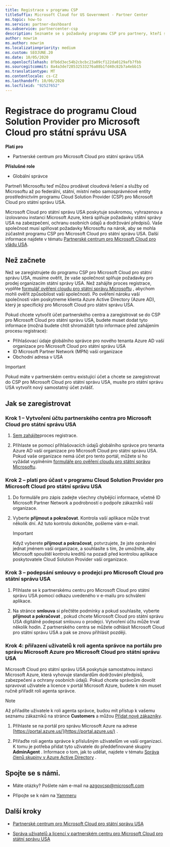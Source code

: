```yaml
---
title: Registrace v programu CSP
titleSuffix: Microsoft Cloud for US Government - Partner Center
ms.topic: how-to
ms.service: partner-dashboard
ms.subservice: partnercenter-csp
description: Seznamte se s požadavky programu CSP pro partnery, kteří se chtějí zaregistrovat v programu Cloud Solution Provider pro Microsoft Cloud pro státní správu USA.
author: mowrim
ms.author: mowrim
ms.localizationpriority: medium
ms.custom: SEOJUNE.20
ms.date: 10/05/2020
ms.openlocfilehash: 8fb6d3ec54b2cbcbc23a09cf122da0129afb7fbb
ms.sourcegitcommit: 8a4a3de728532533276a88b1fd40c82b7a4ebb15
ms.translationtype: MT
ms.contentlocale: cs-CZ
ms.lasthandoff: 10/06/2020
ms.locfileid: "92527652"
---
```

# <a name="enroll-in-the-cloud-solution-provider-program-for-microsoft-cloud-for-us-government"></a>Registrace do programu Cloud Solution Provider pro Microsoft Cloud pro státní správu USA

**Platí pro**

- Partnerské centrum pro Microsoft Cloud pro státní správu USA

**Příslušné role**

- Globální správce

Partneři Microsoftu teď můžou prodávat cloudová řešení a služby od Microsoftu až po federální, státní, místní nebo samosprávnéové entity prostřednictvím programu Cloud Solution Provider (CSP) pro Microsoft Cloud pro státní správu USA.

Microsoft Cloud pro státní správu USA poskytuje soukromou, vyhrazenou a izolovanou instanci Microsoft Azure, která splňuje požadavky státní správy USA na zabezpečení, ochranu osobních údajů a dodržování předpisů. Vaše společnost musí splňovat požadavky Microsoftu na nárok, aby se mohla zúčastnit programu CSP pro Microsoft Cloud pro státní správu USA. Další informace najdete v tématu [Partnerské centrum pro Microsoft Cloud pro vládu USA](partner-center-for-microsoft-us-govt-cloud.md).

## <a name="before-you-begin"></a>Než začnete

Než se zaregistrujete do programu CSP pro Microsoft Cloud pro státní správu USA, musíme ověřit, že vaše společnost splňuje požadavky pro prodej organizacím státní správy USA. Než zahájíte proces registrace, vyplňte [formulář ověření cloudu pro státní správu Microsoftu](https://azuregov.microsoft.com/csp) , abychom mohli ověřit způsobilost vaší společnosti. Po ověření nároku vaší společnosti vám poskytneme klienta Azure Active Directory (Azure AD), který je specifický pro Microsoft Cloud pro státní správu USA.  

Pokud chcete vytvořit účet partnerského centra a zaregistrovat se do CSP pro Microsoft Cloud pro státní správu USA, budete muset dodat tyto informace (možná budete chtít shromáždit tyto informace před zahájením procesu registrace):

- Přihlašovací údaje globálního správce pro nového tenanta Azure AD vaší organizace pro Microsoft Cloud pro státní správu USA
- ID Microsoft Partner Network (MPN) vaší organizace
- Obchodní adresa v USA

> [!IMPORTANT]  
> Pokud máte v partnerském centru existující účet a chcete se zaregistrovat do CSP pro Microsoft Cloud pro státní správu USA, musíte pro státní správu USA vytvořit nový samostatný účet zvlášť.

## <a name="how-to-enroll"></a>Jak se zaregistrovat

### <a name="step-1---create-a-partner-center-account-for-microsoft-cloud-for-us-government"></a>Krok 1 – Vytvoření účtu partnerského centra pro Microsoft Cloud pro státní správu USA

1. [Sem zahájíte](https://partnercenter.microsoft.com/register/resellerusgjoinnow)proces registrace.

2. Přihlaste se pomocí přihlašovacích údajů globálního správce pro tenanta Azure AD vaší organizace pro Microsoft Cloud pro státní správu USA. Pokud vaše organizace nemá účet pro tento portál, můžete si ho vyžádat vyplněním [formuláře pro ověření cloudu pro státní správu Microsoftu](https://azuregov.microsoft.com/csp).

### <a name="step-2---apply-to-participate-in-the-cloud-solution-provider-program-for-microsoft-cloud-for-us-government"></a>Krok 2 – platí pro účast v programu Cloud Solution Provider pro Microsoft Cloud pro státní správu USA

1. Do formuláře pro zápis zadejte všechny chybějící informace, včetně ID Microsoft Partner Network a podrobností o podpoře zákazníků vaší organizace.

2. Vyberte **přijmout a pokračovat**. Kontrola vaší aplikace může trvat několik dní. Až tuto kontrolu dokončíte, pošleme vám e-mail.

   > [!IMPORTANT]
   > Když vyberete **přijmout a pokračovat**, potvrzujete, že jste oprávněni jednat jménem vaší organizace, a souhlasíte s tím, že umožníte, aby Microsoft spouštěl kontrolu kreditů na pozadí před kontrolou aplikace poskytovatele Cloud Solution Provider vaší organizace.

### <a name="step-3---sign-the-reseller-agreement-for-microsoft-cloud-for-us-government"></a>Krok 3 – podepsání smlouvy o prodejci pro Microsoft Cloud pro státní správu USA

1. Přihlaste se k partnerskému centru pro Microsoft Cloud pro státní správu USA pomocí odkazu uvedeného v e-mailu pro schválení aplikace.

2. Na stránce **smlouva** si přečtěte podmínky a pokud souhlasíte, vyberte **přijmout a pokračovat** , pokud chcete Microsoft Cloud pro státní správu USA digitálně podepsat smlouvu o prodejci. Vytvoření účtu může trvat několik hodin. Z partnerského centra se můžete odhlásit Microsoft Cloud pro státní správu USA a pak se znovu přihlásit později.

### <a name="step-4---assign-users-to-the-admin-agent-role-in-the-microsoft-azure-admin-portal-for-microsoft-cloud-for-us-government"></a>Krok 4: přiřazení uživatelů k roli agenta správce na portálu pro správu Microsoft Azure pro Microsoft Cloud pro státní správu USA

Microsoft Cloud pro státní správu USA poskytuje samostatnou instanci Microsoft Azure, která vyhovuje standardům dodržování předpisů, zabezpečení a ochrany osobních údajů. Pokud chcete správcům dovolit spravovat uživatele a licence v portál Microsoft Azure, budete k nim muset ručně přiřadit roli agenta správce.

> [!NOTE]
> Až přiřadíte uživatele k roli agenta správce, budou mít přístup k vašemu seznamu zákazníků na stránce **Customers** a můžou [Přidat nové zákazníky](add-a-new-customer.md).

1. Přihlaste se na portál pro správu Microsoft Azure na adrese [https://portal.azure.us/](https://portal.azure.us/) .

2. Přiřaďte roli agenta správce k příslušným uživatelům ve vaší organizaci. K tomu je potřeba přidat tyto uživatele do předdefinované skupiny **AdminAgent** . Informace o tom, jak to udělat, najdete v tématu [Správa členů skupiny v Azure Active Directory](/azure/active-directory/active-directory-groups-members-azure-portal) .

## <a name="connect-with-us"></a>Spojte se s námi.

- Máte otázky? Pošlete nám e-mail na azgovcsp@microsoft.com

- Připojte se k nám na [Yammeru](https://www.yammer.com/cloudpartnercommunity/#/threads/inGroup?type=in_group&feedId=11509777)

## <a name="next-steps"></a>Další kroky

- [Partnerské centrum pro Microsoft Cloud pro státní správu USA](partner-center-for-microsoft-us-govt-cloud.md)

- [Správa uživatelů a licencí v partnerském centru pro Microsoft Cloud pro státní správu USA](user-management-in-partner-center-for-microsoft-us-govt-cloud.md)
